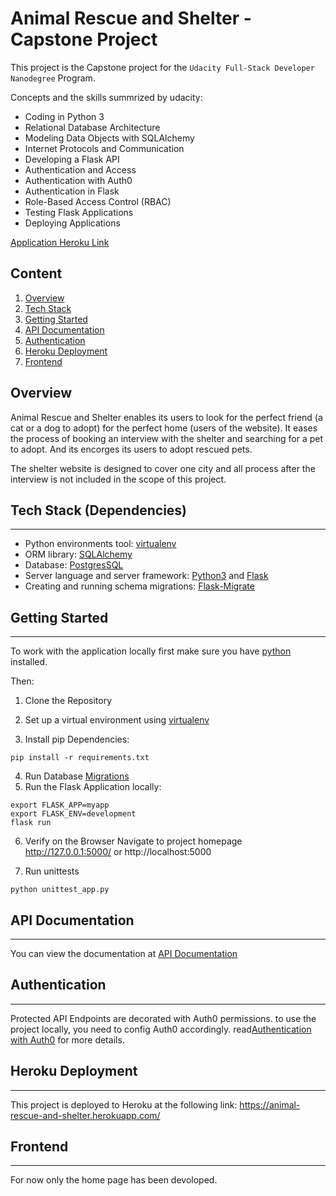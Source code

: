 # Animal Rescue and Shelter - Capstone Project
This project is the Capstone project for the `Udacity Full-Stack Developer Nanodegree` Program.

Concepts and the skills summrized by udacity: 
* Coding in Python 3
* Relational Database Architecture
* Modeling Data Objects with SQLAlchemy
* Internet Protocols and Communication
* Developing a Flask API
* Authentication and Access
* Authentication with Auth0
* Authentication in Flask
* Role-Based Access Control (RBAC)
* Testing Flask Applications
* Deploying Applications


[Application Heroku Link](http)

## Content
1. [Overview](#Overview)
1. [Tech Stack](#Tech-Stack)
1. [Getting Started](#Getting-Started)
1. [API Documentation](#API-Docs)
1. [Authentication](#Authentication)
1. [Heroku Deployment](#Deployment)
1. [Frontend](#frontend)

<a name="Overview"></a>

## Overview
Animal Rescue and Shelter enables its users to look for the perfect friend (a cat or a dog to adopt) for the perfect home (users of the website). It eases the process of booking an interview with the shelter and searching for a pet to adopt. And its encorges its users to adopt rescued pets.

The shelter website is designed to cover one city and all process after the interview is not included in the scope of this project.

<a name="Tech-Stack"></a>

## Tech Stack (Dependencies)
----
- Python environments tool: [virtualenv](https://packaging.python.org/guides/installing-using-pip-and-virtual-environments/)
- ORM library: [SQLAlchemy](https://www.sqlalchemy.org/)
- Database: [PostgresSQL](https://www.postgresql.org/)
- Server language and server framework: [Python3](https://docs.python.org/3/using/unix.html#getting-and-installing-the-latest-version-of-python) and [Flask](https://flask.palletsprojects.com/en/2.0.x/)
- Creating and running schema migrations: [Flask-Migrate](https://flask-migrate.readthedocs.io/en/latest/) 




<a name="Getting-Started"></a>

## Getting Started
----
To work with the application locally first make sure you have [python](https://www.python.org/downloads/) installed.

Then:

1. Clone the Repository

2. Set up a virtual environment using [virtualenv](https://packaging.python.org/guides/installing-using-pip-and-virtual-environments/)

3. Install pip Dependencies:
```Shell
pip install -r requirements.txt
```
4. Run Database [Migrations](https://flask-migrate.readthedocs.io/en/latest/)
5. Run the Flask Application locally:
```Shell
export FLASK_APP=myapp
export FLASK_ENV=development 
flask run

```
6. Verify on the Browser
Navigate to project homepage http://127.0.0.1:5000/ or http://localhost:5000

7. Run unittests
```Shell
python unittest_app.py
```


<a name="API-Docs"></a>

## API Documentation
----
You can view the documentation at [API Documentation](./API_DOCS.md)

<a name="Authentication"></a>

## Authentication
----
Protected API Endpoints are decorated with Auth0 permissions. to use the project locally, you need to config Auth0 accordingly. read[Authentication with Auth0](./auth/README.md) for more details.

<a name="Deployment"></a>

## Heroku Deployment
----
This project is deployed to Heroku at the following link: https://animal-rescue-and-shelter.herokuapp.com/

<a name="Frontend"></a>

## Frontend
----
For now only the home page has been devoloped.

